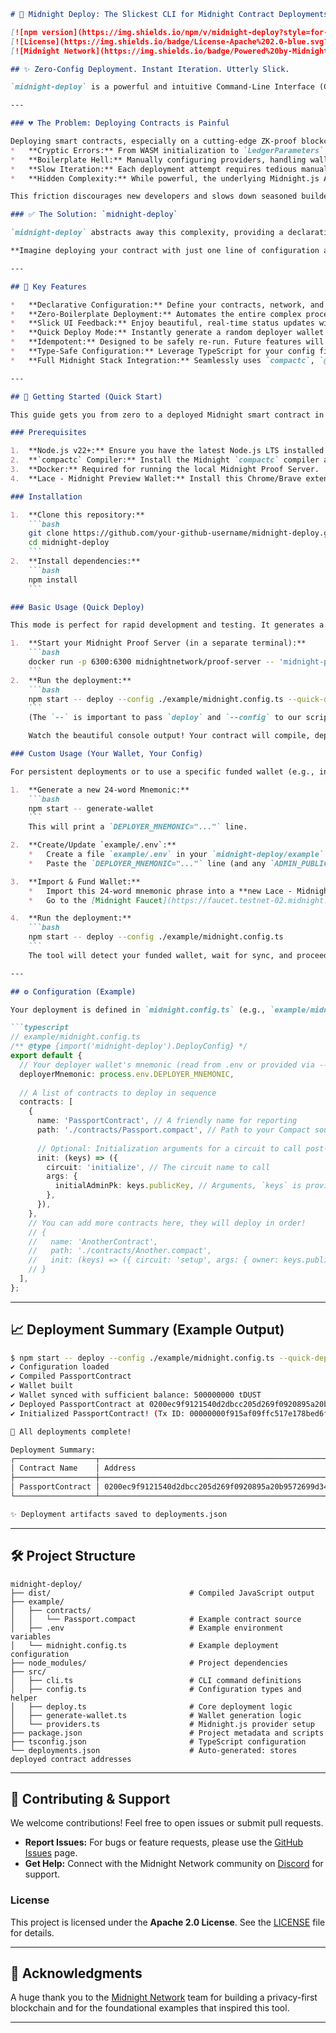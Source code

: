 ```markdown
# 🚀 Midnight Deploy: The Slickest CLI for Midnight Contract Deployments

[![npm version](https://img.shields.io/npm/v/midnight-deploy?style=for-the-badge)](https://www.npmjs.com/package/midnight-deploy)
[![License](https://img.shields.io/badge/License-Apache%202.0-blue.svg?style=for-the-badge)](LICENSE)
[![Midnight Network](https://img.shields.io/badge/Powered%20by-Midnight%20Network-purple?style=for-the-badge)](https://docs.midnight.network/)

## ✨ Zero-Config Deployment. Instant Iteration. Utterly Slick.

`midnight-deploy` is a powerful and intuitive Command-Line Interface (CLI) tool designed to make compiling, deploying, and initializing your Midnight smart contracts effortless. Stop wrestling with complex scripts, obscure errors, and manual wallet management. With `midnight-deploy`, you declare what you want, and it handles the rest with a single, slick command.

---

### 💔 The Problem: Deploying Contracts is Painful

Deploying smart contracts, especially on a cutting-edge ZK-proof blockchain like Midnight, is notoriously complex:
*   **Cryptic Errors:** From WASM initialization to `LedgerParameters` and `ERR_PACKAGE_PATH_NOT_EXPORTED`, the path is fraught with obscure technical hurdles.
*   **Boilerplate Hell:** Manually configuring providers, handling wallet syncing, deriving keys, and orchestrating two-step deploy-then-initialize sequences.
*   **Slow Iteration:** Each deployment attempt requires tedious manual steps, slowing down development.
*   **Hidden Complexity:** While powerful, the underlying Midnight.js APIs are often low-level, demanding deep understanding just to get started.

This friction discourages new developers and slows down seasoned builders.

### ✅ The Solution: `midnight-deploy`

`midnight-deploy` abstracts away this complexity, providing a declarative, fast, and delightful developer experience (DX). It's built for rapid iteration in development and robust execution in production.

**Imagine deploying your contract with just one line of configuration and one command.** That's `midnight-deploy`.

---

## 🌟 Key Features

*   **Declarative Configuration:** Define your contracts, network, and initialization arguments in a simple `midnight.config.ts` file.
*   **Zero-Boilerplate Deployment:** Automates the entire complex process: contract compilation, wallet setup, network syncing, `deployContract` calls, and two-step initialization.
*   **Slick UI Feedback:** Enjoy beautiful, real-time status updates with spinners and colored logs, making the deployment process clear and confidence-inspiring.
*   **Quick Deploy Mode:** Instantly generate a random deployer wallet and keys for rapid testing without touching `.env` files.
*   **Idempotent:** Designed to be safely re-run. Future features will include caching and smart re-deployments.
*   **Type-Safe Configuration:** Leverage TypeScript for your config files, with full autocomplete and validation.
*   **Full Midnight Stack Integration:** Seamlessly uses `compactc`, `@midnight-ntwrk/wallet`, `@midnight-ntwrk/midnight-js-contracts`, `@noble/curves`, `bip39`, and more.

---

## 🚀 Getting Started (Quick Start)

This guide gets you from zero to a deployed Midnight smart contract in minutes.

### Prerequisites

1.  **Node.js v22+:** Ensure you have the latest Node.js LTS installed (recommended via `nvm`).
2.  **`compactc` Compiler:** Install the Midnight `compactc` compiler and ensure its absolute path is used in `midnight-deploy`'s scripts (see [Installation](#installation)).
3.  **Docker:** Required for running the local Midnight Proof Server.
4.  **Lace - Midnight Preview Wallet:** Install this Chrome/Brave extension if you plan to import a deployer mnemonic and fund it.

### Installation

1.  **Clone this repository:**
    ```bash
    git clone https://github.com/your-github-username/midnight-deploy.git
    cd midnight-deploy
    ```
2.  **Install dependencies:**
    ```bash
    npm install
    ```

### Basic Usage (Quick Deploy)

This mode is perfect for rapid development and testing. It generates a random deployer wallet and keys on the fly.

1.  **Start your Midnight Proof Server (in a separate terminal):**
    ```bash
    docker run -p 6300:6300 midnightnetwork/proof-server -- 'midnight-proof-server --network testnet'
    ```
2.  **Run the deployment:**
    ```bash
    npm start -- deploy --config ./example/midnight.config.ts --quick-deploy
    ```
    (The `--` is important to pass `deploy` and `--config` to our script).

    Watch the beautiful console output! Your contract will compile, deploy, and initialize with zero manual setup.

### Custom Usage (Your Wallet, Your Config)

For persistent deployments or to use a specific funded wallet (e.g., in Lace), you'll provide your own deployer seed.

1.  **Generate a new 24-word Mnemonic:**
    ```bash
    npm start -- generate-wallet
    ```
    This will print a `DEPLOYER_MNEMONIC="..."` line.

2.  **Create/Update `example/.env`:**
    *   Create a file `example/.env` in your `midnight-deploy/example` directory.
    *   Paste the `DEPLOYER_MNEMONIC="..."` line (and any `ADMIN_PUBLIC_KEY` if needed for your contract's `initArgs`) into it.

3.  **Import & Fund Wallet:**
    *   Import this 24-word mnemonic phrase into a **new Lace - Midnight Preview Wallet account**.
    *   Go to the [Midnight Faucet](https://faucet.testnet-02.midnight.network/) and send `tDUST` to your new wallet's address.

4.  **Run the deployment:**
    ```bash
    npm start -- deploy --config ./example/midnight.config.ts
    ```
    The tool will detect your funded wallet, wait for sync, and proceed with deployment.

---

## ⚙️ Configuration (Example)

Your deployment is defined in `midnight.config.ts` (e.g., `example/midnight.config.ts`).

```typescript
// example/midnight.config.ts
/** @type {import('midnight-deploy').DeployConfig} */
export default {
  // Your deployer wallet's mnemonic (read from .env or provided via --seed)
  deployerMnemonic: process.env.DEPLOYER_MNEMONIC,
  
  // A list of contracts to deploy in sequence
  contracts: [
    {
      name: 'PassportContract', // A friendly name for reporting
      path: './contracts/Passport.compact', // Path to your Compact source file
      
      // Optional: Initialization arguments for a circuit to call post-deployment
      init: (keys) => ({
        circuit: 'initialize', // The circuit name to call
        args: {
          initialAdminPk: keys.publicKey, // Arguments, `keys` is provided by the deployer
        },
      }),
    },
    // You can add more contracts here, they will deploy in order!
    // {
    //   name: 'AnotherContract',
    //   path: './contracts/Another.compact',
    //   init: (keys) => ({ circuit: 'setup', args: { owner: keys.publicKey } })
    // }
  ],
};
```

---

## 📈 Deployment Summary (Example Output)

```bash
$ npm start -- deploy --config ./example/midnight.config.ts --quick-deploy
✔ Configuration loaded
✔ Compiled PassportContract
✔ Wallet built
✔ Wallet synced with sufficient balance: 500000000 tDUST
✔ Deployed PassportContract at 0200ec9f9121540d2dbcc205d269f0920895a20b9572699d34551e5e98004c6f1488
✔ Initialized PassportContract! (Tx ID: 00000000f915af09ffc517e178bed6fbcd433cc353a31f1e5ccb8b68901e30f901a391e1)

🎉 All deployments complete! 

Deployment Summary:
┌──────────────────┬──────────────────────────────────────────────────────────────────┐
│ Contract Name    │ Address                                                          │
├──────────────────┼──────────────────────────────────────────────────────────────────┤
│ PassportContract │ 0200ec9f9121540d2dbcc205d269f0920895a20b9572699d34551e5e98004c6f1488 │
└──────────────────┴──────────────────────────────────────────────────────────────────┘

✨ Deployment artifacts saved to deployments.json
```

---

## 🛠️ Project Structure

```
midnight-deploy/
├── dist/                               # Compiled JavaScript output
├── example/
│   ├── contracts/
│   │   └── Passport.compact            # Example contract source
│   ├── .env                            # Example environment variables
│   └── midnight.config.ts              # Example deployment configuration
├── node_modules/                       # Project dependencies
├── src/
│   ├── cli.ts                          # CLI command definitions
│   ├── config.ts                       # Configuration types and helper
│   ├── deploy.ts                       # Core deployment logic
│   ├── generate-wallet.ts              # Wallet generation logic
│   └── providers.ts                    # Midnight.js provider setup
├── package.json                        # Project metadata and scripts
├── tsconfig.json                       # TypeScript configuration
└── deployments.json                    # Auto-generated: stores deployed contract addresses
```

---

## 🤝 Contributing & Support

We welcome contributions! Feel free to open issues or submit pull requests.

*   **Report Issues:** For bugs or feature requests, please use the [GitHub Issues](https://github.com/your-github-username/midnight-deploy/issues) page.
*   **Get Help:** Connect with the Midnight Network community on [Discord](https://discord.com/invite/midnightnetwork) for support.

### License

This project is licensed under the **Apache 2.0 License**. See the [LICENSE](LICENSE) file for details.

---

## 🙏 Acknowledgments

A huge thank you to the [Midnight Network](https://docs.midnight.network/) team for building a privacy-first blockchain and for the foundational examples that inspired this tool.

---

```
```